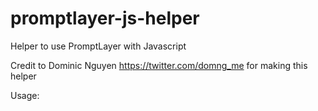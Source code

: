 # promptlayer-js-helper
Helper to use PromptLayer with Javascript

Credit to Dominic Nguyen https://twitter.com/domng_me for making this helper


Usage:

